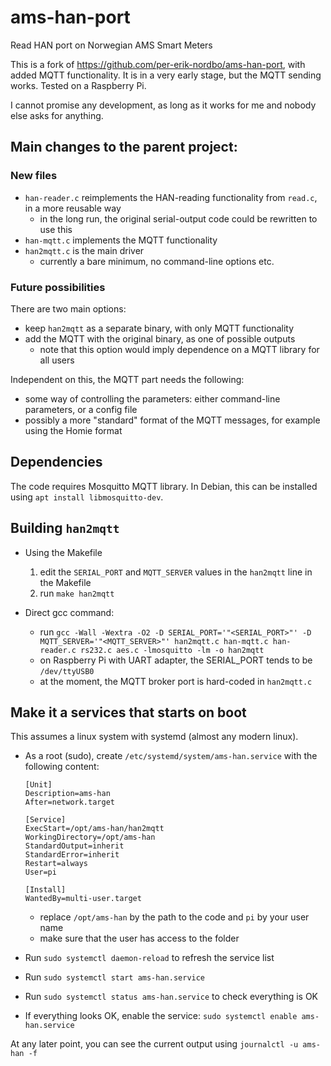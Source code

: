 # ams-han-port
Read HAN port on Norwegian AMS Smart Meters

This is a fork of https://github.com/per-erik-nordbo/ams-han-port, with added MQTT functionality.
It is in a very early stage, but the MQTT sending works. Tested on a Raspberry Pi.

I cannot promise any development, as long as it works for me and nobody else asks for anything.


## Main changes to the parent project:

### New files

- `han-reader.c` reimplements the HAN-reading functionality from `read.c`, in a more reusable way
	- in the long run, the original serial-output code could be rewritten to use this
- `han-mqtt.c` implements the MQTT functionality
- `han2mqtt.c` is the main driver
	- currently a bare minimum, no command-line options etc.

### Future possibilities

There are two main options:

- keep `han2mqtt` as a separate binary, with only MQTT functionality
- add the MQTT with the original binary, as one of possible outputs
	- note that this option would imply dependence on a MQTT library for all users

Independent on this, the MQTT part needs the following:

- some way of controlling the parameters: either command-line parameters, or a config file
- possibly a more "standard" format of the MQTT messages, for example using the Homie format


## Dependencies

The code requires Mosquitto MQTT library.
In Debian, this can be installed using `apt install libmosquitto-dev`.


## Building `han2mqtt`

- Using the Makefile
	1. edit the `SERIAL_PORT` and `MQTT_SERVER` values in the `han2mqtt` line in the Makefile
	2. run `make han2mqtt`

- Direct gcc command:
	- run `gcc -Wall -Wextra -O2 -D SERIAL_PORT='"<SERIAL_PORT>"' -D MQTT_SERVER='"<MQTT_SERVER>"' han2mqtt.c han-mqtt.c han-reader.c rs232.c aes.c -lmosquitto -lm -o han2mqtt`
	- on Raspberry Pi with UART adapter, the SERIAL_PORT tends to be `/dev/ttyUSB0`
	- at the moment, the MQTT broker port is hard-coded in `han2mqtt.c`


## Make it a services that starts on boot

This assumes a linux system with systemd (almost any modern linux).

- As a root (sudo), create `/etc/systemd/system/ams-han.service` with the following content:

	```
	[Unit]
	Description=ams-han
	After=network.target
	
	[Service]
	ExecStart=/opt/ams-han/han2mqtt
	WorkingDirectory=/opt/ams-han
	StandardOutput=inherit
	StandardError=inherit
	Restart=always
	User=pi
	
	[Install]
	WantedBy=multi-user.target
	```

	- replace `/opt/ams-han` by the path to the code and `pi` by your user name
	- make sure that the user has access to the folder

- Run `sudo systemctl daemon-reload` to refresh the service list
- Run `sudo systemctl start ams-han.service`
- Run `sudo systemctl status ams-han.service` to check everything is OK
- If everything looks OK, enable the service: `sudo systemctl enable ams-han.service`

At any later point, you can see the current output using `journalctl -u ams-han -f`
